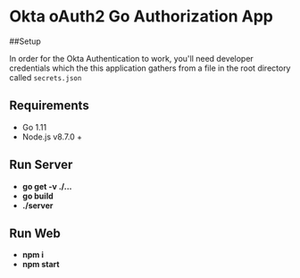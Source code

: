 # Okta oAuth2 Go Authorization App

##Setup

In order for the Okta Authentication to work, you'll need developer credentials which the this application gathers from a file in the root directory called `secrets.json`

## Requirements

- Go 1.11
- Node.js v8.7.0 +

## Run Server

- **go get -v ./...**
- **go build**
- **./server**

## Run Web

- **npm i**
- **npm start**